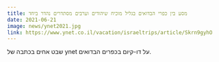 ```yaml
---
title: מסע בין כפרי הבדואים בגליל מוכיח שיהודים וערבים מסתדרים נהדר ביחד
date: 2021-06-21
image: news/ynet2021.jpg
link: https://www.ynet.co.il/vacation/israeltrips/article/Skrn9gyhO
---
```

שבט אחים בכתבה של ynet על דו-קיום בכפרים הבדואים.

